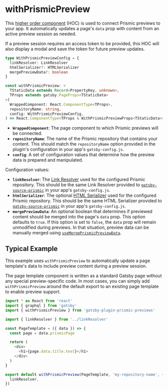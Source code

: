 # withPrismicPreview

This [higher order component][hoc] (HOC) is used to connect Prismic previews to
your app. It automatically updates a page's `data` prop with content from an
active preview session as needed.

If a preview session requires an access token to be provided, this HOC will also
display a modal and save the token for future preview updates.

```typescript
type WithPrismicPreviewConfig = {
  linkResolver: LinkResolver
  htmlSerializer?: HTMLSerializer
  mergePreviewData?: boolean
}

const withPrismicPreview: <
  TStaticData extends Record<PropertyKey, unknown>,
  TProps extends gatsby.PageProps<TStaticData>
>(
  WrappedComponent: React.ComponentType<TProps>,
  repositoryName: string,
  config: WithPrismicPreviewConfig,
) => React.ComponentType<TProps & WithPrismicPreviewProps<TStaticData>>
```

- **`WrappedComponent`**: The page component to which Prismic previews will be
  connected.
- **`repositoryName`**: The name of the Prismic repository that contains your
  content. This should match the `repositoryName` option provided in the
  plugin's configuration in your app's `gatsby-config.js`.
- **`config`**: A set of configuration values that determine how the preview
  data is prepared and manipulated.

Configuration values:

- **`linkResolver`**: The [Link Resolver][link-resolver] used for the configured
  Prismic repository. This should be the same Link Resolver provided to
  [`gatsby-source-prismic`][gsp] in your app's `gatsby-config.js`.
- **`htmlSerializer`**: The optional [HTML Serializer][html-serializer] used for
  the configured Prismic repository. This should be the same HTML Serializer
  provided to [`gatsby-source-prismic`][gsp] in your app's `gatsby-config.js`.
- **`mergePreviewData`**: An optional boolean that determines if previewed
  content should be merged into the page's `data` prop. This option defaults to
  `true`. If this option is set to `false`, the `data` prop will remain
  unmodified during previews. In that situation, preview data can be manually
  merged using [`useMergePrismicPreviewData`][usemergeprismicpreviewdata].

## Typical Example

This example uses `withPrismicPreview` to automatically update a page template's
data to include preview content during a preview session.

The page template component is written as a standard Gatsby page without any
special preview-specific code. In most cases, you can simply add
`withPrismicPreview` around the default export to an existing page template to
enable preview support.

```javascript
import * as React from 'react'
import { graphql } from 'gatsby'
import { withPrismicPreview } from 'gatsby-plugin-prismic-previews'

import { linkResolver } from '../linkResolver'

const PageTemplate = ({ data }) => {
  const page = data.prismicPage

  return (
    <div>
      <h1>{page.data.title.text}</h1>
    </div>
  )
}

export default withPrismicPreview(PageTemplate, 'my-repository-name', {
  linkResolver,
})
```

[hoc]: https://reactjs.org/docs/higher-order-components.html
[link-resolver]: https://prismic.io/docs/technologies/link-resolver-gatsby
[gsp]: https://github.com/angeloashmore/gatsby-source-prismic
[html-serializer]:
  https://prismic.io/docs/technologies/html-serializer-javascript
[usemergeprismicpreviewdata]: ./useMergePrismicPreviewData.md
